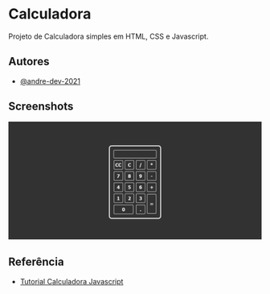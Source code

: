 
# Calculadora

Projeto de Calculadora simples em HTML, CSS e Javascript.




## Autores

- [@andre-dev-2021](https://www.github.com/andre-dev-2021)




## Screenshots

![Tela](screenshot.png)



## Referência

 - [Tutorial Calculadora Javascript](https://programadoresdepre.com.br/como-criar-uma-calculadora-com-html-css-e-javascript/)
 

